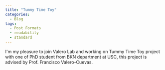 ```yaml
---
title: "Tummy Time Toy"
categories:
  - Blog
tags:
  - Post Formats
  - readability
  - standard
---
```


I'm my pleasure to join Valero Lab and working on Tummy Time Toy project with one of PhD student from BKN department at USC, this project is advised by Prof. Francisco Valero-Cuevas. 